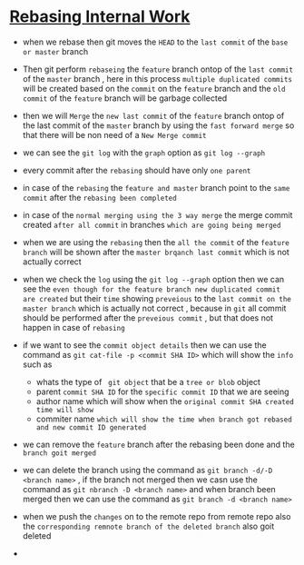 # <ins> Rebasing Internal Work </ins> #

- when we rebase then git moves the `HEAD` to the `last commit` of the `base or master` branch

- Then git perform `rebaseing` the `feature` branch ontop of the `last commit` of the `master` branch , here in this process `multiple duplicated commits` will be created based on the `commit` on the `feature` branch and the `old commit` of the `feature` branch will be garbage collected

- then we will `Merge` the `new last commit` of the `feature` branch ontop of the last commit of the `master` branch by using the `fast forward merge` so that there will be non need of a `New Merge commit`

- we can see the `git log` with the `graph` option as `git log --graph`

- every commit after the `rebasing` should have only `one parent`

- in case of the `rebasing` the `feature and master` branch point to the `same commit` after the `rebasing been completed`

- in case of the `normal merging using the 3 way merge` the merge commit created `after all commit` in branches `which are going being merged` 

- when we are using the `rebasing` then the `all the commit` of the `feature branch` will be shown after the `master brqanch last commit` which is not actually correct

- when we check the `log` using the `git log --graph` option then we can see the `even though for the feature branch new duplicated commit are created` but their `time` showing `preveious` to the `last commit on the master branch` which is actually not correct , because in `git` all commit should be performed after the `preveious commit` , but that does not happen in case of `rebasing`

- if we want to see the `commit object details` then we can use the command as `git cat-file -p <commit SHA ID>` which will show the `info` such as 

    - whats the type of ` git object` that be a `tree or blob` object 
    - parent `commit SHA ID` for the `specific commit ID` that we are seeing 
    - author name which will show when the `original commit SHA created time will show`
    - commiter name `which will show the time when branch got rebased and new commit ID generated`

- we can remove the `feature` branch after the rebasing been done and the `branch goit merged`

- we can delete the branch using the command as `git branch -d/-D <branch name>` , if the branch not merged then we casn use the command as `git nbranch -D <branch name>` and when branch been merged then we can use the command as `git branch -d <branch name>`

- when we push the `changes` on to the remote repo from remote repo also the `corresponding remnote branch of the deleted branch` also goit deleted

-
